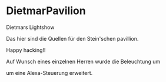 # DietmarPavilion
Dietmars Lightshow<p>
  Das hier sind die Quellen für den Stein'schen pavillion.<p>
    Happy hacking!!
    
Auf Wunsch eines einzelnen Herren wurde die Beleuchtung um<p>
um eine Alexa-Steuerung erweitert.
